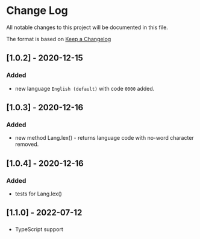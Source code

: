 # Change Log
All notable changes to this project will be documented in this file.

The format is based on [Keep a Changelog](http://keepachangelog.com/)

## [1.0.2] - 2020-12-15
### Added

- new language `English (default)` with code `0000` added.

## [1.0.3] - 2020-12-16
### Added

- new method Lang.lex() - returns language code with no-word character removed.

## [1.0.4] - 2020-12-16
### Added

- tests for Lang.lex()

## [1.1.0] - 2022-07-12

### 
- TypeScript support